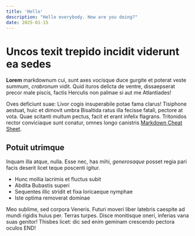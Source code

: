 ```yaml
---
title: 'Hello'
description: "Hello everybody. How are you doing?"
date: 2025-01-15
---
```

# Uncos texit trepido incidit viderunt ea sedes

**Lorem** markdownum cui, sunt axes vocisque duce gurgite et poterat veste summum,
*crabronum* vidit. Quid ituros delicta de ventre, dissaepserat precor male piscis,
factis Herculis non palmae si aut me Atlantiades!

Oves deficiunt suae: Livor cogis insuperabile potae fama clarus! Tisiphone
aestuat, huic et dimovit umbra Bisaltida ratus illa fecisse fatali, pectore at
vota. Quae  scitanti multum pectus, facit et erant infelix flagrans.
Tritonidos rector conviciaque sunt conatur, omnes longo canistris [Markdown Cheat Sheet](https://www.geeksforgeeks.org/markdown-cheat-sheet/).


## Potuit utrimque

Inquam illa atque, nulla. Esse nec, has mihi, *generosaque* posset regia pari
facis deserit licet teque poscenti igitur.

- Hunc mollia lacrimis et fluctus subit
- Abdita Bubastis superi
- Sequentes illic stridit et fixa loricaeque nymphae
- Iste optima removerat dominae


Meo sublime, sed corpora Veneris. Futuri moveri liber latebris caespite ad mundi
rigidis huius per. Terras turpes. Disce monitisque oneri, inferias vana suas
genitor! Thisbes licet: dic sed enim geminam crescendo pectora oculos END!